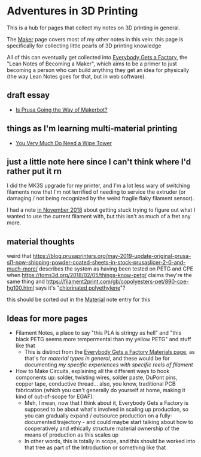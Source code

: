 # Adventures in 3D Printing

This is a hub for pages that collect my notes on 3D printing in general.

The [Maker][] page covers most of my other notes in this vein: this page is specifically for collecting little pearls of 3D printing knowledge

[Maker]: b2694758-f919-4d46-a29b-7bbf189eab38.md

All of this can eventually get collected into [Everybody Gets a Factory][EGAF], the "Lean Notes of Becoming a Maker", which aims to be a primer to just becoming a person who can build anything they get an idea for physically (the way Lean Notes goes for that, but in web software).

[EGAF]: 8cbd867d-1a63-4d1f-9c83-cab019fe87bd.md

## draft essay

- [Is Prusa Going the Way of Makerbot?](5ce33d60-5385-4aed-a86d-4b46190d6057.md)

## things as I'm learning multi-material printing

- [You Very Much Do Need a Wipe Tower](91879ff9-7644-428f-87c8-3bfe87357dde.md)

## just a little note here since I can't think where I'd rather put it rn

I did the MK3S upgrade for my printer, and I'm a lot less wary of switching filaments now that I'm not terrified of needing to service the extruder (or damaging / not being recognized by the weird fragile flaky filament sensor).

I had a note [in November 2018][emopost] about getting stuck trying to figure out what I wanted to use the current filament with, but this isn't as much of a fret any more.

[emopost]: 837954f7-3214-4304-8ebe-364266ca4bc1.md

## material thoughts

weird that https://blog.prusaprinters.org/may-2019-update-original-prusa-sl1-now-shipping-powder-coated-sheets-in-stock-prusaslicer-2-0-and-much-more/ describes the system as having been tested on PETG and CPE when https://toms3d.org/2018/02/05/things-know-petg/ claims they're the same thing and https://filament2print.com/gb/copolyesters-pet/890-cpe-hg100.html says it's "[chlorinated polyethylene](https://en.wikipedia.org/wiki/Chlorinated_polyethylene)"?

this should be sorted out in the [Material][] note entry for this

[Material]: 2e435ad4-c7a6-4f8f-9617-511fb10c431a.md

## Ideas for more pages

- Filament Notes, a place to say "this PLA is stringy as hell" and "this black PETG seems more tempermental than my yellow PETG" and stuff like that
  - This is distinct from the [Everybody Gets a Factory Materials page][EGAFM], as that's for *material types in general*, and these would be for documenting *my specific experiences with specific reels of filament*
- How to Make Circuits, explaining all the different ways to hook components up: solder, twisting wires, solder paste, DuPont pins, copper tape, conductive thread... also, you know, traditional PCB fabrication (which you can't generally do yourself at home, making it kind of out-of-scope for EGAF).
  - Meh, I mean, now that I think about it, Everybody Gets a Factory is supposed to be about what's involved in scaling up production, so you can gradually expand / outsource production on a fully-documented trajectory - and could maybe start talking about how to cooperatively and ethically structure material ownership of the means of production as this scales up
  - In other words, this is totally in scope, and this should be worked into that tree as part of the Introduction or something like that

[EGAFM]: 2e435ad4-c7a6-4f8f-9617-511fb10c431a.md
